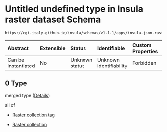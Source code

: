 # Untitled undefined type in Insula raster dataset Schema

```txt
https://cgi-italy.github.io/insula/schemas/v1.1.1/apps/insula-json-raster-dataset.schema.json#/allOf/0
```



| Abstract            | Extensible | Status         | Identifiable            | Custom Properties | Additional Properties | Access Restrictions | Defined In                                                                                                             |
| :------------------ | :--------- | :------------- | :---------------------- | :---------------- | :-------------------- | :------------------ | :--------------------------------------------------------------------------------------------------------------------- |
| Can be instantiated | No         | Unknown status | Unknown identifiability | Forbidden         | Allowed               | none                | [insula-json-raster-dataset.schema.json\*](schemas/apps/insula-json-raster-dataset.schema.json) |

## 0 Type

merged type ([Details](platform-collection-defs-platformrastercollection.md))

all of

* [Raster collection tag](platform-collection-defs-raster-collection-tag.md)

* [Raster collection](raster-collection.md)
